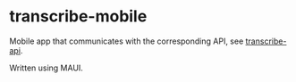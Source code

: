 # transcribe-mobile

Mobile app that communicates with the corresponding API, see [transcribe-api](https://github.com/deejcoder/transcribe-api).

Written using MAUI.
